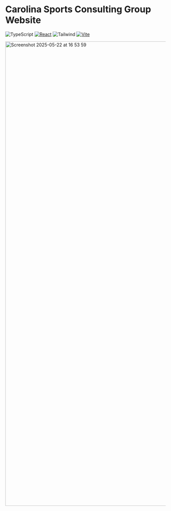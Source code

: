 # Carolina Sports Consulting Group Website

![TypeScript](https://img.shields.io/badge/-TypeScript-05122A?style=flat&logo=typescript)
[![React](https://img.shields.io/badge/React-%2320232a.svg?logo=react&logoColor=%2361DAFB)](#)
![Tailwind](https://img.shields.io/badge/-Tailwind-05122A?style=flat&logo=tailwindcss)
[![Vite](https://img.shields.io/badge/Vite-646CFF?logo=vite&logoColor=fff)](#)

<img width="1460" alt="Screenshot 2025-05-22 at 16 53 59" src="https://github.com/user-attachments/assets/3be3cc60-04e4-4fc9-bfea-1fc1661625f8" />
